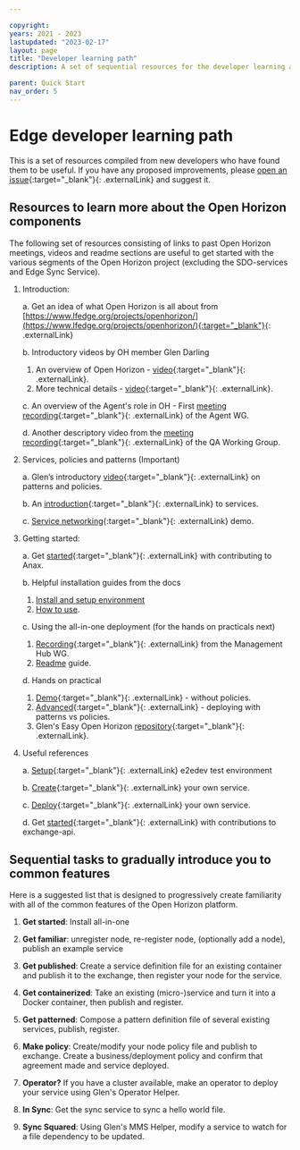 ```yaml
---

copyright:
years: 2021 - 2023
lastupdated: "2023-02-17"
layout: page
title: "Developer learning path"
description: A set of sequential resources for the developer learning about Open Horizon

parent: Quick Start
nav_order: 5
---
```


# Edge developer learning path

This is a set of resources compiled from new developers who have found them to be useful.  If you have any proposed improvements, please [open an issue](https://github.com/open-horizon/open-horizon.github.io/issues/new){:target="_blank"}{: .externalLink} and suggest it.

## Resources to learn more about the Open Horizon components

The following set of resources consisting of links to past Open Horizon meetings, videos and readme sections are useful to get started with the various segments of the Open Horizon project (excluding the SDO-services and Edge Sync Service).

1. Introduction:

    a. Get an idea of what Open Horizon is all about from [https://www.lfedge.org/projects/openhorizon/](https://www.lfedge.org/projects/openhorizon/){:target="_blank"}{: .externalLink}

    b. Introductory videos by OH member Glen Darling
    1. An overview of Open Horizon - [video](https://www.youtube.com/watch?v=g59RTLV22fw&list=PLgohd895XSUddtseFy4HxCqTqqlYfW8Ix&index=2){:target="_blank"}{: .externalLink}.
    2. More technical details - [video](https://www.youtube.com/watch?v=WyZaKiI4wLE&list=PLgohd895XSUddtseFy4HxCqTqqlYfW8Ix&index=7){:target="_blank"}{: .externalLink}.

    c. An overview of the Agent's role in OH - First [meeting recording](https://zoom.us/rec/share/tPFREb__zGpObc-V10GPVPA6IKT7eaa81iUbrPcOz0nRkgZlvoon4BvQjZ_73kqH?startTime=1595863993000){:target="_blank"}{: .externalLink} of the Agent WG.

    d. Another descriptory video from the [meeting recording](https://zoom.us/rec/play/87yiQniSZ0VtHPh6Roz_HLyfOGcDV6Cpx2nosQhR4Z9Ed52JlGB3bxYBbAVYwDzZpWJxu-UfaToBTab8.85GZKncg_KFrO0uP?continueMode=true&_x_zm_rtaid=oC4Wb8hjTtCHn49H1M6i9g.1613742221653.b2e466b17a6979e0fba21e9209e5acfc&_x_zm_rhtaid=626){:target="_blank"}{: .externalLink} of the QA Working Group.

2. Services, policies and patterns (Important)

    a. Glen’s introductory [video](https://www.youtube.com/watch?v=alcHKc3Upbk&list=PLgohd895XSUddtseFy4HxCqTqqlYfW8Ix&index=4){:target="_blank"}{: .externalLink} on patterns and policies.

    b. An [introduction](https://zoom.us/rec/share/6eheFpXwq3JLYo3duXDBf7wDLp-5T6a82nRN-vRfzUuBm-ELkKqZmz1kthR-uAAf?startTime=1598282577000){:target="_blank"}{: .externalLink} to services.

    c. [Service networking](https://www.youtube.com/watch?v=jUeMvr87jz8&list=PLgohd895XSUddtseFy4HxCqTqqlYfW8Ix&index=8){:target="_blank"}{: .externalLink} demo.

3. Getting started:

    a. Get [started](https://zoom.us/rec/play/uJV_dOqhp2g3TNLGswSDAqMvW47uffmsgylM8_AMzE_hWngLYACmbrEQYbR6DRGSdV9GsMJms2rXWT5P){:target="_blank"}{: .externalLink} with contributing to Anax.

    b. Helpful installation guides from the docs
    1. [Install and setup environment](../../common-requests/install.md)
    2. [How to use](../../common-requests/use.md).

    c. Using the all-in-one deployment (for the hands on practicals next)
    1. [Recording](https://zoom.us/rec/play/IlrDE_zkKkCcjYrqNp5RSo1-Up2EcIrkTlMndE3BtjtPK8GvZ8FGD3914gZGjZMRp4rltFFrslaEo5Xq.0QGVy6YtQRaZTZ55?startTime=1598534658000&_x_zm_rtaid=oC4Wb8hjTtCHn49H1M6i9g.1613742221653.b2e466b17a6979e0fba21e9209e5acfc&_x_zm_rhtaid=626){:target="_blank"}{: .externalLink} from the Management Hub WG.
    2. [Readme](/docs/mgmt-hub/docs/index.md) guide.

    d. Hands on practical
    1. [Demo](https://www.youtube.com/watch?v=Fk9zJyExELU&list=PLgohd895XSUddtseFy4HxCqTqqlYfW8Ix&index=3){:target="_blank"}{: .externalLink} - without policies.
    2. [Advanced](https://www.youtube.com/watch?v=vgUuOIefamA&list=PLgohd895XSUddtseFy4HxCqTqqlYfW8Ix&index=5){:target="_blank"}{: .externalLink} - deploying with patterns vs policies.
    3. Glen's Easy Open Horizon [repository](https://github.com/TheMosquito/easy-open-horizon){:target="_blank"}{: .externalLink}.

4. Useful references

    a. [Setup](https://github.com/open-horizon/anax/tree/master/test){:target="_blank"}{: .externalLink} e2edev test environment

    b. [Create](https://github.com/open-horizon/examples/blob/master/edge/services/helloworld/CreateService.md){:target="_blank"}{: .externalLink} your own service.

    c. [Deploy](https://github.com/open-horizon/examples/tree/master/edge/services/helloworld){:target="_blank"}{: .externalLink} your own service.

    d. Get [started](https://github.com/open-horizon/exchange-api/blob/master/README.md){:target="_blank"}{: .externalLink} with contributions to exchange-api.

## Sequential tasks to gradually introduce you to common features

Here is a suggested list that is designed to progressively create familiarity with all of the common features of the Open Horizon platform.

1. **Get started**: Install all-in-one

2. **Get familiar**: unregister node, re-register node, (optionally add a node), publish an example service

3. **Get published**: Create a service definition file for an existing container and publish it to the exchange, then register your node for the service.

4. **Get containerized**: Take an existing (micro-)service and turn it into a Docker container, then publish and register.

5. **Get patterned**: Compose a pattern definition file of several existing services, publish, register.

6. **Make policy**: Create/modify your node policy file and publish to exchange.  Create a business/deployment policy and confirm that agreement made and service deployed.

7. **Operator?**  If you have a cluster available, make an operator to deploy your service using Glen's Operator Helper.

8. **In Sync**: Get the sync service to sync a hello world file.

9. **Sync Squared**: Using Glen's MMS Helper, modify a service to watch for a file dependency to be updated.
